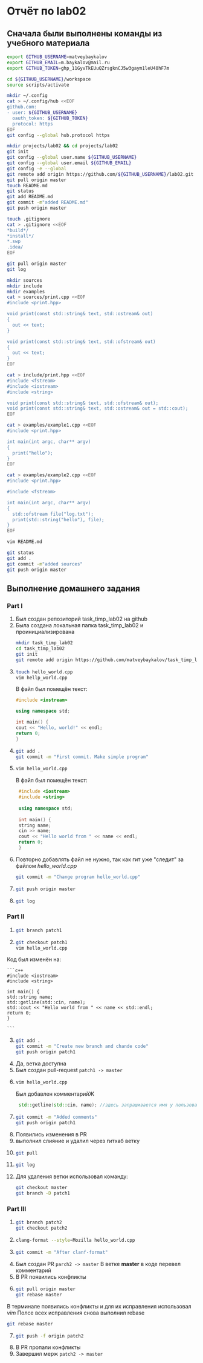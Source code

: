 # Отчёт по lab02 

## Сначала были выполнены команды из учебного материала

```sh
export GITHUB_USERNAME=matveybaykalov
export GITHUB_EMAIL=m.baykalov@mail.ru
export GITHUB_TOKEN=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

cd ${GITHUB_USERNAME}/workspace
source scripts/activate

mkdir ~/.config
cat > ~/.config/hub <<EOF
github.com:
- user: ${GITHUB_USERNAME}
  oauth_token: ${GITHUB_TOKEN}
  protocol: https
EOF
git config --global hub.protocol https

mkdir projects/lab02 && cd projects/lab02
git init
git config --global user.name ${GITHUB_USERNAME}
git config --global user.email ${GITHUB_EMAIL}
git config -e --global
git remote add origin https://github.com/${GITHUB_USERNAME}/lab02.git
git pull origin master
touch README.md
git status
git add README.md
git commit -m"added README.md"
git push origin master

touch .gitignore
cat > .gitignore <<EOF
*build*/
*install*/
*.swp
.idea/
EOF

git pull origin master
git log

mkdir sources
mkdir include
mkdir examples
cat > sources/print.cpp <<EOF
#include <print.hpp>

void print(const std::string& text, std::ostream& out)
{
  out << text;
}

void print(const std::string& text, std::ofstream& out)
{
  out << text;
}
EOF

cat > include/print.hpp <<EOF
#include <fstream>
#include <iostream>
#include <string>

void print(const std::string& text, std::ofstream& out);
void print(const std::string& text, std::ostream& out = std::cout);
EOF

cat > examples/example1.cpp <<EOF
#include <print.hpp>

int main(int argc, char** argv)
{
  print("hello");
}
EOF

cat > examples/example2.cpp <<EOF
#include <print.hpp>

#include <fstream>

int main(int argc, char** argv)
{
  std::ofstream file("log.txt");
  print(std::string("hello"), file);
}
EOF

vim README.md

git status
git add .
git commit -m"added sources"
git push origin master
```

## Выполнение домашнего задания

### Part I

1. Был создан репозиторий task_timp_lab02 на github
2. Была создана локальная папка task_timp_lab02 и проинициализирована
   ```sh
   mkdir task_timp_lab02
   cd task_timp_lab02
   git init
   git remote add origin https://github.com/matveybaykalov/task_timp_lab02.git
    ```
3. ```sh
   touch hello_world.cpp
   vim hellp_world.cpp
    ```
   В файл был помещён текст:
    ```c++
    #include <iostream>
    
    using namespace std;
    
    int main() {
    cout << "Hello, world!" << endl;
    return 0;
    }

    ```
5. ```sh
   git add .
   git commit -m "First commit. Make simple program"
    ```
6. ```sh
   vim hello_world.cpp
   ```
   В файл был помещён текст:
   ```c++
    #include <iostream>
    #include <string>
    
    using namespace std;
    
    int main() {
    string name;
    cin >> name;
    cout << "Hello world from " << name << endl;
    return 0;
    }

    ```
7. Повторно добавлять файл не нужно, так как гит уже "следит" за файлом *hello_world.cpp*
    ```sh
   git commit -m "Change program hello_world.cpp"
    ```
8. ```sh
   git push origin master
   ```
9. ```sh
   git log
   ```

### Part II
1. ```sh
   git branch patch1
   ```
2. ```sh
   git checkout patch1
   vim hello_world.cpp
   ```
  Код был изменён на:
    
    ```c++
    #include <iostream>
    #include <string>
    
    int main() {
    std::string name;
    std::getline(std::cin, name);
    std::cout << "Hello world from " << name << std::endl;
    return 0;
    }

    ```
3. ```sh
   git add .
   git commit -m "Create new branch and chande code"
   git push origin patch1
   ```
4. Да, ветка доступна
5. Был создан pull-request `patch1 -> master`
6. ```sh
   vim hello_world.cpp
   ```
   Был добавлен комментарийЖ
   ```c++
    std::getline(std::cin, name); //здесь запрашивается имя у пользователя   
   ```
7. ```sh
   git commit -m "Added comments"
   git push origin patch1
   ```
8. Появились изменения в PR
9. выполнил слияние и удалил через гитхаб ветку 
10. ```sh
    git pull
    ```
11. ```sh
    git log
    ```    
12. Для удаления ветки использовал команду:
    ```sh
    git checkout master
    git branch -D patch1 
    ```
### Part III
1. ```sh
   git branch patch2
   git checkout patch2
   ```
2. ```sh
   clang-format --style=Mozilla hello_world.cpp
   ```
3. ```sh
   git commit -m "After clanf-format"
   ```
4. Был создан PR `parch2 -> master`
   В ветке **master** в коде перевел комментарий
5. В PR появились конфликты
6. ```sh
   git pull origin master
   git rebase master
   ```
  В терминале появились конфликты и для их исправления использовал *vim*
  Полсе всех исправления снова выполнил rebase
   ```sh
   git rebase master
   ```
7. ```sh   
   git push -f origin patch2
   ```
8. В PR пропали конфликты
9. Завершил мерж `patch2 -> master`
